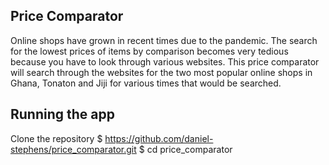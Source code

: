 ## Price Comparator

Online shops have grown in recent times due to the pandemic. 
The search for the lowest prices of items by comparison becomes very tedious because you have to look through various websites.
This price comparator will search through the websites for the two most popular online shops in Ghana, Tonaton and Jiji for various times that would be searched.

## Running the app
Clone the repository
$ https://github.com/daniel-stephens/price_comparator.git
$ cd price_comparator

